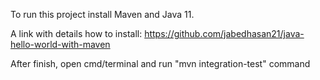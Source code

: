 To run this project install Maven and Java 11.

A link with details how to install: https://github.com/jabedhasan21/java-hello-world-with-maven

After finish, open cmd/terminal and run "mvn integration-test" command
